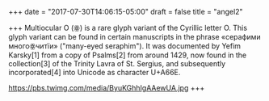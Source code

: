 +++
date = "2017-07-30T14:06:15-05:00"
draft = false
title = "angel2"

+++
Multiocular O (ꙮ) is a rare glyph variant of the Cyrillic letter O.
This glyph variant can be found in certain manuscripts in the phrase
«серафими многоꙮчитїи» ("many-eyed seraphim"). It was documented by
Yefim Karsky[1] from a copy of Psalms[2] from around 1429, now found
in the collection[3] of the Trinity Lavra of St. Sergius, and
subsequently incorporated[4] into Unicode as character U+A66E.

https://pbs.twimg.com/media/ByuKGhhIgAAewUA.jpg
+++
